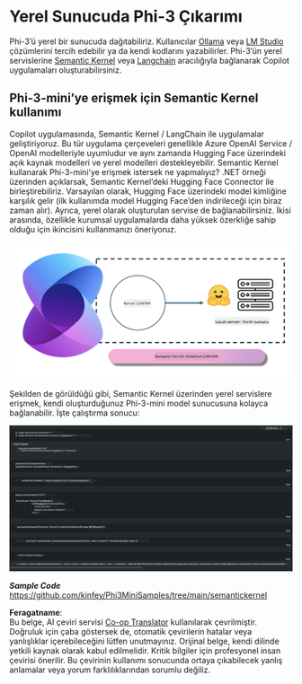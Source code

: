 <!--
CO_OP_TRANSLATOR_METADATA:
{
  "original_hash": "bcf5dd7031db0031abdb9dd0c05ba118",
  "translation_date": "2025-05-09T12:04:15+00:00",
  "source_file": "md/01.Introduction/03/Local_Server_Inference.md",
  "language_code": "tr"
}
-->
# **Yerel Sunucuda Phi-3 Çıkarımı**

Phi-3’ü yerel bir sunucuda dağıtabiliriz. Kullanıcılar [Ollama](https://ollama.com) veya [LM Studio](https://llamaedge.com) çözümlerini tercih edebilir ya da kendi kodlarını yazabilirler. Phi-3’ün yerel servislerine [Semantic Kernel](https://github.com/microsoft/semantic-kernel?WT.mc_id=aiml-138114-kinfeylo) veya [Langchain](https://www.langchain.com/) aracılığıyla bağlanarak Copilot uygulamaları oluşturabilirsiniz.


## **Phi-3-mini’ye erişmek için Semantic Kernel kullanımı**

Copilot uygulamasında, Semantic Kernel / LangChain ile uygulamalar geliştiriyoruz. Bu tür uygulama çerçeveleri genellikle Azure OpenAI Service / OpenAI modelleriyle uyumludur ve aynı zamanda Hugging Face üzerindeki açık kaynak modelleri ve yerel modelleri destekleyebilir. Semantic Kernel kullanarak Phi-3-mini’ye erişmek istersek ne yapmalıyız? .NET örneği üzerinden açıklarsak, Semantic Kernel’deki Hugging Face Connector ile birleştirebiliriz. Varsayılan olarak, Hugging Face üzerindeki model kimliğine karşılık gelir (ilk kullanımda model Hugging Face’den indirileceği için biraz zaman alır). Ayrıca, yerel olarak oluşturulan servise de bağlanabilirsiniz. İkisi arasında, özellikle kurumsal uygulamalarda daha yüksek özerkliğe sahip olduğu için ikincisini kullanmanızı öneriyoruz.

![sk](../../../../../translated_images/sk.c244b32f4811c6f0938b9e95b0b2f4b28105bff6495bdc3b24cd42b3e3e89bb9.tr.png)


Şekilden de görüldüğü gibi, Semantic Kernel üzerinden yerel servislere erişmek, kendi oluşturduğunuz Phi-3-mini model sunucusuna kolayca bağlanabilir. İşte çalıştırma sonucu:


![skrun](../../../../../translated_images/skrun.fb7a635a22ae8b7919d6e15c0eb27262526ed69728c5a1d2773a97d4562657c7.tr.png)

***Sample Code*** https://github.com/kinfey/Phi3MiniSamples/tree/main/semantickernel

**Feragatname**:  
Bu belge, AI çeviri servisi [Co-op Translator](https://github.com/Azure/co-op-translator) kullanılarak çevrilmiştir. Doğruluk için çaba göstersek de, otomatik çevirilerin hatalar veya yanlışlıklar içerebileceğini lütfen unutmayınız. Orijinal belge, kendi dilinde yetkili kaynak olarak kabul edilmelidir. Kritik bilgiler için profesyonel insan çevirisi önerilir. Bu çevirinin kullanımı sonucunda ortaya çıkabilecek yanlış anlamalar veya yorum farklılıklarından sorumlu değiliz.